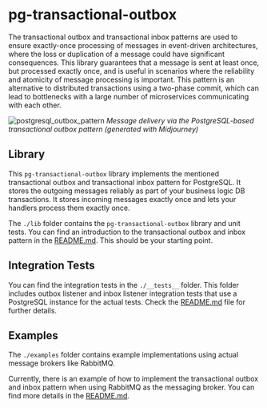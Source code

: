 # pg-transactional-outbox

The transactional outbox and transactional inbox patterns are used to ensure
exactly-once processing of messages in event-driven architectures, where the
loss or duplication of a message could have significant consequences. This
library guarantees that a message is sent at least once, but processed exactly
once, and is useful in scenarios where the reliability and atomicity of message
processing is important. This pattern is an alternative to distributed
transactions using a two-phase commit, which can lead to bottlenecks with a
large number of microservices communicating with each other.

![postgresql_outbox_pattern](https://user-images.githubusercontent.com/9946441/211221740-a10d3c0b-dfa9-4c4e-84fb-068f6e63aaac.jpeg)
_Message delivery via the PostgreSQL-based transactional outbox pattern
(generated with Midjourney)_

## Library

This `pg-transactional-outbox` library implements the mentioned transactional
outbox and transactional inbox pattern for PostgreSQL. It stores the outgoing
messages reliably as part of your business logic DB transactions. It stores
incoming messages exactly once and lets your handlers process them exactly once.

The `./lib` folder contains the `pg-transactional-outbox` library and unit
tests. You can find an introduction to the transactional outbox and inbox
pattern in the [README.md](./lib/README.md). This should be your starting point.

## Integration Tests

You can find the integration tests in the `./__tests__` folder. This folder
includes outbox listener and inbox listener integration tests that use a
PostgreSQL instance for the actual tests. Check the
[README.md](./__tests__/README.md) file for further details.

## Examples

The `./examples` folder contains example implementations using actual message
brokers like RabbitMQ.

Currently, there is an example of how to implement the transactional outbox and
inbox pattern when using RabbitMQ as the messaging broker. You can find more
details in the [README.md](./examples/rabbitmq/README.md).

